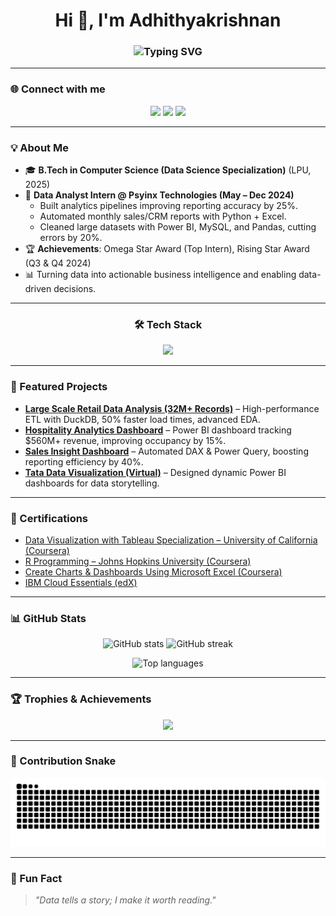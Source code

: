 <!-- Profile Header -->
<h1 align="center">Hi 👋, I'm Adhithyakrishnan</h1>

<h3 align="center">
  <img src="https://readme-typing-svg.demolab.com?font=Fira+Code&pause=1000&color=00F7FF&center=true&vCenter=true&width=600&lines=Data+Science+Graduate+%7C+Data+Analytics+%26+BI;Transforming+Data+into+Business+Insights;Always+Learning%2C+Always+Improving" alt="Typing SVG" />
</h3>

---

### 🌐 Connect with me
<p align="center">
  <a href="https://www.linkedin.com/in/adhithyakrishnan/"><img src="https://img.shields.io/badge/LinkedIn-0077B5?style=for-the-badge&logo=linkedin&logoColor=white"/></a>
  <a href="https://adhithyakrishnanmp-portfolio-website.vercel.app/"><img src="https://img.shields.io/badge/Portfolio-FF7139?style=for-the-badge&logo=firefox&logoColor=white"/></a>
  <a href="https://github.com/Adhithyakrishnan"><img src="https://img.shields.io/badge/GitHub-100000?style=for-the-badge&logo=github&logoColor=white"/></a>
</p>

---

### 💡 About Me
- 🎓 **B.Tech in Computer Science (Data Science Specialization)** (LPU, 2025)
- 💼 **Data Analyst Intern @ Psyinx Technologies (May – Dec 2024)**  
  - Built analytics pipelines improving reporting accuracy by 25%.
  - Automated monthly sales/CRM reports with Python + Excel.
  - Cleaned large datasets with Power BI, MySQL, and Pandas, cutting errors by 20%.
- 🏆 **Achievements**: Omega Star Award (Top Intern), Rising Star Award (Q3 & Q4 2024)
- 📊 Turning data into actionable business intelligence and enabling data-driven decisions.

---

<h3 align="center">🛠 Tech Stack</h3>

<p align="center">
  <img src="https://skillicons.dev/icons?i=python,r,git,azure,vscode,github,mysql,scala" />
</p>

---

### 🚀 Featured Projects
- [**Large Scale Retail Data Analysis (32M+ Records)**](https://github.com/Adhithyakrishnan/Large-Scale-Data-Analysis-32-million) – High-performance ETL with DuckDB, 50% faster load times, advanced EDA.
- [**Hospitality Analytics Dashboard**](https://github.com/Adhithyakrishnan/Hospitality-Analytics-Dashboard) – Power BI dashboard tracking $560M+ revenue, improving occupancy by 15%.
- [**Sales Insight Dashboard**](https://github.com/Adhithyakrishnan/Sales-Insights-Dashboard-Power-BI) – Automated DAX & Power Query, boosting reporting efficiency by 40%.
- [**Tata Data Visualization (Virtual)**](https://forage-uploads-prod.s3.amazonaws.com/completion-certificates/ifobHAoMjQs9s6bKS/MyXvBcppsW2FkNYCX_ifobHAoMjQs9s6bKS_Ezd9K8qGP6qn2Cmgw_1734980850762_completion_certificate.pdf) – Designed dynamic Power BI dashboards for data storytelling.

---

### 📜 Certifications
- [Data Visualization with Tableau Specialization – University of California (Coursera)](https://coursera.org/share/e1b44e0cdc37932064187e4ad2d5c159)
- [R Programming – Johns Hopkins University (Coursera)](https://coursera.org/share/d3f56d118a05f57f682d7d35246464d5)
- [Create Charts & Dashboards Using Microsoft Excel (Coursera)](https://coursera.org/share/677d9d6a9313dcf6104842713b3c8a5c)
- [IBM Cloud Essentials (edX)](https://courses.edx.org/certificates/ee347b210da643d7bea8a2cad77768be?_gl=1*1sxxop3*_gcl_au*MTkyNjc0NzQ0MS4xNzQ1MTQ0ODE0*_ga*MTYwODI2OTU1NS4xNzQ1MTQ0NDM5*_ga_D3KS4KMDT0*czE3NDc4MjgyMTkkbzYkZzEkdDE3NDc4MjgyMjkkajUwJGwwJGgwJGQtc1pQWkhWcm5NY3FoaS1NV014aDdDLXRJVThRVk1ZaTNB)

---

### 📊 GitHub Stats
<p align="center">
  <img src="https://github-readme-stats.vercel.app/api?username=Adhithyakrishnan&show_icons=true&theme=radical" alt="GitHub stats" />
  <img src="https://github-readme-streak-stats.herokuapp.com/?user=Adhithyakrishnan&theme=radical" alt="GitHub streak" />
</p>

<p align="center">
  <img src="https://github-readme-stats.vercel.app/api/top-langs/?username=Adhithyakrishnan&layout=compact&theme=radical" alt="Top languages" />
</p>

---

### 🏆 Trophies & Achievements
<p align="center">
  <img src="https://github-profile-trophy.vercel.app/?username=Adhithyakrishnan&theme=radical&no-frame=true&margin-w=10&margin-h=10" />
</p>

---

### 🐍 Contribution Snake
<p align="center">
  <img src="https://raw.githubusercontent.com/Adhithyakrishnan/Adhithyakrishnan/main/dist/github-contribution-grid-snake.svg" alt="snake animation" />
</p>

---

### 🧠 Fun Fact
> _"Data tells a story; I make it worth reading."_
